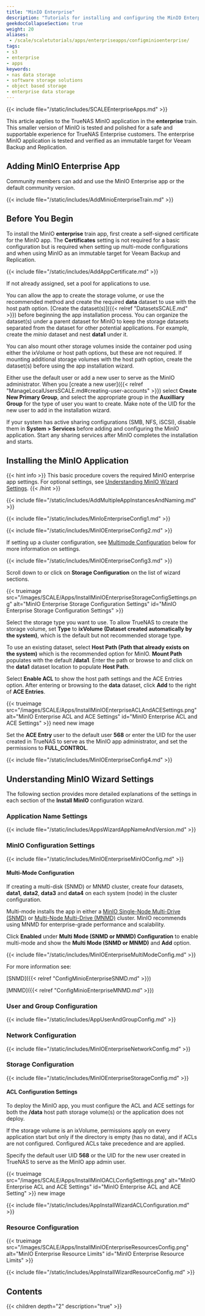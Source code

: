 ```yaml
---
title: "MinIO Enterprise"
description: "Tutorials for installing and configuring the MinIO Enterprise application in an Enterprise-licensed deployment."
geekdocCollapseSection: true
weight: 20
aliases: 
 - /scale/scaletutorials/apps/enterpriseapps/configminioenterprise/
tags:
- s3
- enterprise
- apps
keywords:
- nas data storage
- software storage solutions
- object based storage
- enterprise data storage
---
```


{{< include file="/static/includes/SCALEEnterpriseApps.md" >}}

This article applies to the TrueNAS MinIO application in the **enterprise** train.
This smaller version of MinIO is tested and polished for a safe and supportable experience for TrueNAS Enterprise customers.
The enterprise MinIO application is tested and verified as an immutable target for Veeam Backup and Replication.

## Adding MinIO Enterprise App
Community members can add and use the MinIO Enterprise app or the default community version.

{{< include file="/static/includes/AddMinioEnterpriseTrain.md" >}}

## Before You Begin
To install the MinIO **enterprise** train app, first create a self-signed certificate for the MinIO app.
The **Certificates** setting is not required for a basic configuration but is required when setting up multi-mode configurations and when using MinIO as an immutable target for Veeam Backup and Replication.

{{< include file="/static/includes/AddAppCertificate.md" >}}

If not already assigned, set a pool for applications to use.

You can allow the app to create the storage volume, or use the recommended method and create the required **data** dataset to use with the host path option.
[Create the dataset(s)]({{< relref "DatasetsSCALE.md" >}}) before beginning the app installation process.
You can organize the dataset(s) under a parent dataset for MinIO to keep the storage datasets separated from the dataset for other potential applications.
For example, create the *minio* dataset and nest **data1** under it.

You can also mount other storage volumes inside the container pod using either the ixVolume or host path options, but these are not required.
If mounting additional storage volumes with the host path option, create the dataset(s) before using the app installation wizard.

Either use the default user or add a new user to serve as the MinIO administrator.
When you [create a new user]({{< relref "ManageLocalUsersSCALE.md#creating-user-accounts" >}}) select **Create New Primary Group**, and select the appropriate group in the **Auxilliary Group** for the type of user you want to create.
Make note of the UID for the new user to add in the installation wizard.

If your system has active sharing configurations (SMB, NFS, iSCSI), disable them in **System > Services** before adding and configuring the MinIO application.
Start any sharing services after MinIO completes the installation and starts.

## Installing the MinIO Application
{{< hint info >}}
This basic procedure covers the required MinIO enterprise app settings.
For optional settings, see [Understanding MinIO Wizard Settings](#understanding-minio-wizard-settings).
{{< /hint >}}

{{< include file="/static/includes/AddMultipleAppInstancesAndNaming.md" >}}

{{< include file="/static/includes/MinIoEnterpriseConfig1.md" >}}

{{< include file="/static/includes/MinIOEnterpriseConfig2.md" >}}

If setting up a cluster configuration, see [Multimode Configuration](#multimode-configuration) below for more information on settings.

{{< include file="/static/includes/MinIOEnterpriseConfig3.md" >}}

Scroll down to or click on **Storage Configuration** on the list of wizard sections.

{{< trueimage src="/images/SCALE/Apps/InstallMinIOEnterpriseStorageConfigSettings.png" alt="MinIO Enterprise Storage Configuration Settings" id="MinIO Enterprise Storage Configuration Settings" >}}

Select the storage type you want to use.
To allow TrueNAS to create the storage volume, set **Type** to **ixVolume (Dataset created automatically by the system)**, which is the default but not recommended storage type.

To use an existing dataset, select **Host Path (Path that already exists on the system)** which is the recommended option for MinIO.
**Mount Path** populates with the default **/data1**.
Enter the path or browse to and click on the **data1** dataset location to populate **Host Path**.

Select **Enable ACL** to show the host path settings and the ACE Entries option. After entering or browsing to the **data** dataset, click **Add** to the right of **ACE Entries**.

{{< trueimage src="/images/SCALE/Apps/InstallMinIOEnterpriseACLAndACESettings.png" alt="MinIO Enterprise ACL and ACE Settings" id="MinIO Enterprise ACL and ACE Settings" >}} need new image

Set the **ACE Entry** user to the default user **568** or enter the UID for the user created in TrueNAS to serve as the MinIO app administrator, and set the permissions to **FULL_CONTROL**.

{{< include file="/static/includes/MinIOEnterpriseConfig4.md" >}}

## Understanding MinIO Wizard Settings
The following section provides more detailed explanations of the settings in each section of the **Install MinIO** configuration wizard.

### Application Name Settings

{{< include file="/static/includes/AppsWizardAppNameAndVersion.md" >}}

### MinIO Configuration Settings

{{< include file="/static/includes/MinIOEnterpriseMinIOConfig.md" >}}

#### Multi-Mode Configuration
If creating a multi-disk (SNMD) or MNMD cluster, create four datasets, **data1**, **data2**, **data3** and **data4** on each system (node) in the cluster configuration.

Multi-mode installs the app in either a [MinIO Single-Node Multi-Drive (SNMD)](https://min.io/docs/minio/linux/operations/install-deploy-manage/deploy-minio-single-node-multi-drive.html) or [Multi-Node Multi-Drive (MNMD)](https://min.io/docs/minio/linux/operations/install-deploy-manage/deploy-minio-multi-node-multi-drive.html#minio-mnmd) cluster.
MinIO recommends using MNMD for enterprise-grade performance and scalability.

Click **Enabled** under **Multi Mode (SNMD or MNMD) Configuration** to enable multi-mode and show the **Multi Mode (SNMD or MNMD)** and **Add** option.

{{< include file="/static/includes/MinIOEnterpriseMultiModeConfig.md" >}}

For more information see:

[SNMD]({{< relref "ConfigMinioEnterpriseSNMD.md" >}})

[MNMD]({{< relref "ConfigMinioEnterpriseMNMD.md" >}})

### User and Group Configuration

{{< include file="/static/includes/AppUserAndGroupConfig.md" >}}

### Network Configuration

{{< include file="/static/includes/MinIOEnterpriseNetworkConfig.md" >}}

### Storage Configuration

{{< include file="/static/includes/MinIOEnterpriseStorageConfig.md" >}}

#### ACL Configuration Settings
To deploy the MinIO app, you must configure the ACL and ACE settings for both the **/data** host path storage volume(s) or the application does not deploy.

If the storage volume is an ixVolume, permissions apply on every application start but only if the directory is empty (has no data), and if ACLs are not configured.
Configured ACLs take precedence and are applied.

Specify the default user UID **568** or the UID for the new user created in TrueNAS to serve as the MinIO app admin user.

{{< trueimage src="/images/SCALE/Apps/InstallMinIOACLConfigSettings.png" alt="MinIO Enterprise ACL and ACE Settings" id="MinIO Enterprise ACL and ACE Setting" >}} new image

{{< include file="/static/includes/AppInstallWizardACLConfiguration.md" >}}

### Resource Configuration

{{< trueimage src="/images/SCALE/Apps/InstallMinIOEnterpriseResourcesConfig.png" alt="MinIO Enterprise Resource Limits" id="MinIO Enterprise Resource Limits" >}}

{{< include file="/static/includes/AppInstallWizardResourceConfig.md" >}}

<div class="noprint">

## Contents

{{< children depth="2" description="true" >}}

</div>
